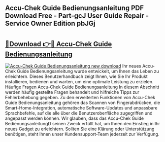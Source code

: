 ## Accu-Chek Guide Bedienungsanleitung PDF Download Free - Part-gcJ User Guide Repair - Service Owner Edition pbJGj

# <h2><a href="http://df11ss.blite.top/?on=Accu-Chek+Guide+Bedienungsanleitung">🔗Download 👉🔴 Accu-Chek Guide Bedienungsanleitung</a></h2>

[![Accu-Chek Guide Bedienungsanleitung new download](https://i.imgur.com/lujVjoI.png)](http://df11ss.blite.top/?on=Accu-Chek+Guide+Bedienungsanleitung)
Ihr neues Accu-Chek Guide Bedienungsanleitung wurde entwickelt, um Ihnen das Leben zu erleichtern. Dieses Benutzerhandbuch zeigt Ihnen, wie Sie Ihr Produkt installieren, bedienen und warten, um eine optimale Leistung zu erzielen. Häufige Fragen Accu-Chek Guide Bedienungsanleitung In diesem Abschnitt werden häufig gestellte Fragen behandelt und hilfreiche Tipps zur Fehlerbehebung gegeben. Zu den erweiterten Funktionen von Accu-Chek Guide Bedienungsanleitung gehören das Scannen von Fingerabdrücken, die Smart-Home-Integration, automatische Software-Updates und anpassbare Sprachbefehle, auf die alle über die Benutzeroberfläche zugegriffen und angepasst werden können. Wir glauben, dass das Accu-Chek Guide BedienungsanleitungD seinen Zweck erfüllt hat, um Ihnen den Einstieg in Ihr neues Gadget zu erleichtern. Sollten Sie eine Klärung oder Unterstützung benötigen, steht Ihnen unser Kundensupport-Team jederzeit zur Verfügung.
